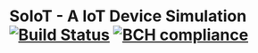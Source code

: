 # SoIoT - A IoT Device Simulation  [![Build Status](https://travis-ci.com/khanhnpt2127/SoIoT.svg?branch=master)](https://travis-ci.com/khanhnpt2127/SoIoT) [![BCH compliance](https://bettercodehub.com/edge/badge/khanhnpt2127/SoIoT?branch=master)](https://bettercodehub.com/)

